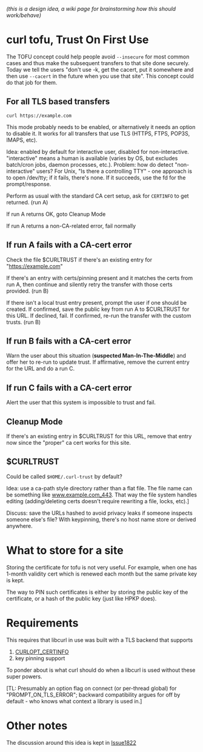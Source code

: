 _(this is a design idea, a wiki page for brainstorming how this should work/behave)_

# curl tofu, Trust On First Use

The TOFU concept could help people avoid `--insecure` for most common cases and thus make the subsequent transfers to that site done securely. Today we tell the users "don't use -k, get the cacert, put it somewhere and then use `--cacert` in the future when you use that site". This concept could do that job for them.

## For all TLS based transfers

    curl https://example.com

This mode probably needs to be enabled, or alternatively it needs an option to disable it. It works for all transfers that use TLS (HTTPS, FTPS, POP3S, IMAPS, etc).

Idea: enabled by default for interactive user, disabled for non-interactive. "interactive" means a human is available (varies by OS, but excludes batch/cron jobs, daemon processes, etc.). Problem: how do detect "non-interactive" users? For Unix, "Is there a controlling TTY" - one approach is to open /dev/tty; if it fails, there's none. If it succeeds, use the fd for the prompt/response.

Perform as usual with the standard CA cert setup, ask for `CERTINFO` to get returned. (run A)

If run A returns OK, goto Cleanup Mode

If run A returns a non-CA-related error, fail normally

## If run A fails with a CA-cert error

Check the file $CURLTRUST if there's an existing entry for "https://example.com"

If there's an entry with certs/pinning present and it matches the certs from run A, then continue and silently retry the transfer with those certs provided. (run B)

If there isn't a local trust entry present, prompt the user if one should be created. If confirmed, save the public key from run A to $CURLTRUST for this URL. If declined, fail. If confirmed, re-run the transfer with the custom trusts. (run B)

## If run B fails with a CA-cert error

Warn the user about this situation (**suspected Man-In-The-Middle**) and offer her to re-run to update trust. If affirmative, remove the current entry for the URL and do a run C.

## If run C fails with a CA-cert error

Alert the user that this system is impossible to trust and fail.

## Cleanup Mode

If there's an existing entry in $CURLTRUST for this URL, remove that entry now since the "proper" ca cert works for this site.

## $CURLTRUST

Could be called `$HOME/.curl-trust` by default?

Idea: use a ca-path style directory rather than a flat file.  The file name can be something like www.example.com_443.  That way the file system handles editing (adding/deleting certs doesn't require rewriting a file, locks, etc).]

Discuss: save the URLs hashed to avoid privacy leaks if someone inspects someone else's file? With keypinning, there's no host name store or derived anywhere.

# What to store for a site

Storing the certificate for tofu is not very useful. For example, when one has 1-month validity cert which is renewed each month but the same private key is kept. 

The way to PIN such certificates is either by storing the public key of the certificate, or a hash of the public key (just like HPKP does).

# Requirements

This requires that libcurl in use was built with a TLS backend that supports
1. [CURLOPT_CERTINFO](https://curl.haxx.se/libcurl/c/CURLOPT_CERTINFO.html)
2. key pinning support

To ponder about is what curl should do when a libcurl is used without these super powers.

[TL: Presumably an option flag on connect (or per-thread global) for "PROMPT_ON_TLS_ERROR"; backward compatibility argues for off by default - who knows what context a library is used in.]

# Other notes

The discussion around this idea is kept in [Issue1822](https://github.com/curl/curl/issues/1822)